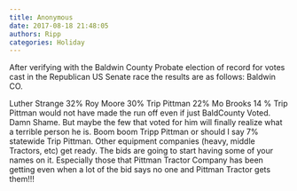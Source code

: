 ```yaml
---
title: Anonymous
date: 2017-08-18 21:48:05
authors: Ripp
categories: Holiday
---
```


 After verifying with the Baldwin County Probate election of record for votes cast in the Republican US Senate race the results are as follows: Baldwin CO.

Luther Strange 32%
Roy Moore 30%
Trip Pittman 22%
Mo Brooks 14 %
Trip Pittman would not have made the run off even if just BaldCounty Voted. Damn Shame. But maybe the few that voted for him will finally realize what a terrible person he is. Boom boom Tripp Pittman or should I say 7% statewide Trip  Pittman. Other equipment companies  (heavy, middle Tractors,  etc) get ready. The bids are going to start having some of your names on it. Especially those that Pittman Tractor Company has been getting even when a lot of the bid says no one and Pittman Tractor gets them!!!